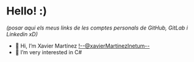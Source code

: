 # Hello! :)

*(posar aqui els meus links de les comptes personals de GitHub, GitLab i Linkedin xD)*

- 👋 Hi, I’m Xavier Martínez <!--@xavierMartinezInetum-->
- 👀 I’m very interested in C#
<!-- - 🌱 I’m currently learning -->
<!-- - 💞️ I’m looking to collaborate on ...
- 📫 How to reach me ... -->

<!---
xavierMartinezInetum/xavierMartinezInetum is a ✨ special ✨ repository because its `README.md` (this file) appears on your GitHub profile.
You can click the Preview link to take a look at your changes.
--->
